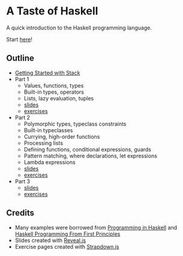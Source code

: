 # A Taste of Haskell

A quick introduction to the Haskell programming language.

Start [here](https://scarvalhojr.github.io/tasteofhaskell/)!

## Outline

* [Getting Started with Stack](https://scarvalhojr.github.io/tasteofhaskell/install.html)
* Part 1
  * Values, functions, types
  * Built-in types, operators
  * Lists, lazy evaluation, tuples
  * [slides](https://scarvalhojr.github.io/tasteofhaskell/part1.html)
  * [exercises](https://scarvalhojr.github.io/tasteofhaskell/exercises1.html)
* Part 2
  * Polymorphic types, typeclass constraints
  * Built-in typeclasses
  * Currying, high-order functions
  * Processing lists
  * Defining functions, conditional expressions, guards
  * Pattern matching, where declarations, let expressions
  * Lambda expressions
  * [slides](https://scarvalhojr.github.io/tasteofhaskell/part2.html)
  * [exercises](https://scarvalhojr.github.io/tasteofhaskell/exercises2.html)
* Part 3
  * [slides](https://scarvalhojr.github.io/tasteofhaskell/part3.html)
  * [exercises](https://scarvalhojr.github.io/tasteofhaskell/exercises3.html)

## Credits

* Many examples were borrowed from [Programming in Haskell](http://www.cs.nott.ac.uk/~pszgmh/pih.html)
  and [Haskell Programming From First Principles](http://haskellbook.com)
* Slides created with [Reveal.js](https://revealjs.com)
* Exercise pages created with [Strapdown.js](http://strapdownjs.com)
